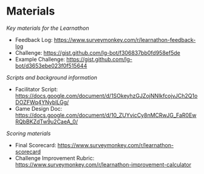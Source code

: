 # Materials

_Key materials for the Learnathon_

- Feedback Log: https://www.surveymonkey.com/r/learnathon-feedback-log
- Challenge: https://gist.github.com/lg-bot/f306837bb0fd958ef5de
- Example Challenge: https://gist.github.com/lg-bot/d3653ebe023f0f515644

_Scripts and background information_

- Facilitator Script: https://docs.google.com/document/d/1SOkeyhzGJZojNNIkfcojvJCh2Q1oDOZFWq4YNybILGg/
- Game Design Doc: https://docs.google.com/document/d/10_ZUYvicCy8nMCRwJG_FaR0EwRQbBKZdTw9u2CaeA_0/

_Scoring materials_

- Final Scorecard: https://www.surveymonkey.com/r/learnathon-scorecard
- Challenge Improvement Rubric:  https://www.surveymonkey.com/r/learnathon-improvement-calculator
